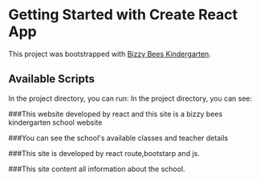 # Getting Started with Create React App

This project was bootstrapped with [Bizzy Bees Kindergarten](https://react-route-assignment-9.netlify.app/).

## Available Scripts

In the project directory, you can run:
In the project directory, you can see:

###This website developed by react and this site is a bizzy bees kindergarten school website

###You can see the school's available classes and teacher details

###This site is developed by react route,bootstarp and js.

###This site content all information about the school.
